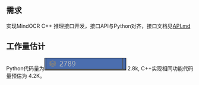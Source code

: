 ## 需求
实现MindOCR C++ 推理接口开发，接口API与Python对齐，接口文档见[API.md](./API.md)
## 工作量估计

Python代码量为![img.png](./img.png) 2.8k, C++实现相同功能代码量预估为 4.2K。

